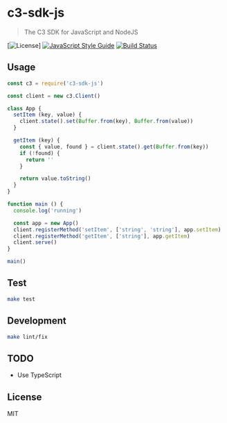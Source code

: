 # c3-sdk-js

> The C3 SDK for JavaScript and NodeJS

[![License](http://img.shields.io/badge/license-MIT-blue.svg)] [![JavaScript Style Guide](https://img.shields.io/badge/code_style-standard-brightgreen.svg)](https://standardjs.com) [![Build Status](https://travis-ci.org/c3systems/c3-sdk-js.svg?branch=master)](https://travis-ci.org/c3systems/c3-sdk-js)

## Usage

```js
const c3 = require('c3-sdk-js')

const client = new c3.Client()

class App {
  setItem (key, value) {
    client.state().set(Buffer.from(key), Buffer.from(value))
  }

  getItem (key) {
    const { value, found } = client.state().get(Buffer.from(key))
    if (!found) {
      return ''
    }

    return value.toString()
  }
}

function main () {
  console.log('running')

  const app = new App()
  client.registerMethod('setItem', ['string', 'string'], app.setItem)
  client.registerMethod('getItem', ['string'], app.getItem)
  client.serve()
}

main()
```

## Test

```bash
make test
```

## Development

```bash
make lint/fix
```

## TODO

- Use TypeScript

## License

MIT
